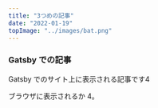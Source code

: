 ```yaml
---
title: "3つめの記事"
date: "2022-01-19"
topImage: "../images/bat.png"
---
```


### Gatsby での記事

Gatsby でのサイト上に表示される記事です4

ブラウザに表示されるか  4。
